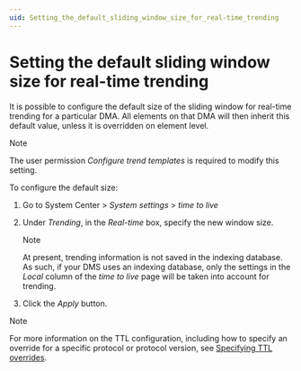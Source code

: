 ```yaml
---
uid: Setting_the_default_sliding_window_size_for_real-time_trending
---
```


# Setting the default sliding window size for real-time trending

It is possible to configure the default size of the sliding window for real-time trending for a particular DMA. All elements on that DMA will then inherit this default value, unless it is overridden on element level.

> [!NOTE]
> The user permission *Configure trend templates* is required to modify this setting.

To configure the default size:

1. Go to System Center \> *System settings* > *time to live*

1. Under *Trending*, in the *Real-time* box, specify the new window size.

   > [!NOTE]
   > At present, trending information is not saved in the indexing database. As such, if your DMS uses an indexing database, only the settings in the *Local* column of the *time to live* page will be taken into account for trending.

1. Click the *Apply* button.

> [!NOTE]
> For more information on the TTL configuration, including how to specify an override for a specific protocol or protocol version, see [Specifying TTL overrides](xref:Specifying_TTL_overrides).
